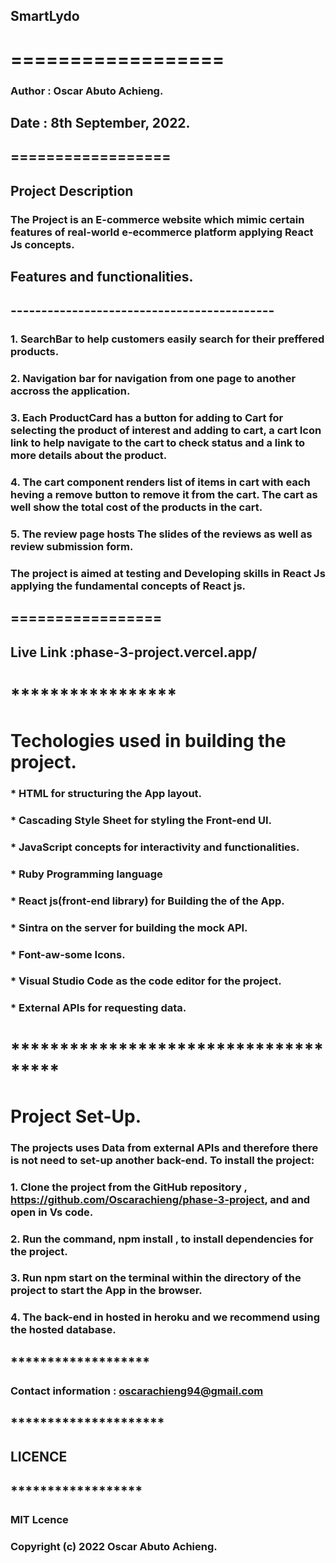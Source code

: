 
## SmartLydo
# ==================

### Author :  Oscar Abuto Achieng.
## Date : 8th September, 2022.
####
##


## ==================


## Project Description


### The Project is an E-commerce website which mimic certain features of real-world e-ecommerce platform applying React Js concepts.




## Features and functionalities.
##  -------------------------------------------

### 1. SearchBar to help customers easily search for their preffered products.

### 2. Navigation bar for navigation from one page to another accross the application.

 ### 3. Each ProductCard has a button for adding to Cart for selecting the product of interest and adding to cart, a cart Icon link to help navigate to the cart to check status and a link to more details about the product.
 ### 4. The cart component renders list of items in cart with each heving a remove button to remove it from the cart. The cart as well show the total cost of the products in the cart.
 ### 5. The review page hosts The slides of the reviews as well as review submission form.
  
### The project is aimed at testing and Developing skills in React Js applying the fundamental concepts of React js.


## =================

## Live Link :phase-3-project.vercel.app/


### 

# *****************

# Techologies used in building the project.

### * HTML for structuring the App layout.
### * Cascading Style Sheet for styling the Front-end UI.
### * JavaScript concepts for interactivity and functionalities.
### * Ruby Programming language
### * React js(front-end library) for Building the of the App.
### * Sintra on the server for building the mock API.
### * Font-aw-some Icons.
### * Visual Studio Code as the code editor for the project.
### * External APIs for requesting data.

# *************************************

#  Project Set-Up.

### The projects uses Data from external APIs and therefore there is not need to set-up another back-end. To install the project:

### 1. Clone the project from the GitHub repository , https://github.com/Oscarachieng/phase-3-project, and and open in Vs code.
### 2. Run the command, npm install , to install dependencies for the project.
### 3. Run npm start on the terminal within the directory of the project to start the App in the browser.
### 4. The back-end in hosted in heroku and we recommend using the hosted database.




## *******************

### Contact information : oscarachieng94@gmail.com

## *********************

## LICENCE
## ******************
### MIT Lcence
### Copyright (c) 2022 Oscar Abuto Achieng.
